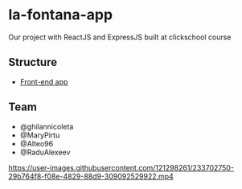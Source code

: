 # la-fontana-app

Our project with ReactJS and ExpressJS built at clickschool course

## Structure

- [Front-end app](/client)

## Team

- @ghilannicoleta
- @MaryPirtu
- @Alteo96
- @RaduAlexeev


https://user-images.githubusercontent.com/121298261/233702750-29b764f8-f08e-4829-88d9-309092529922.mp4

